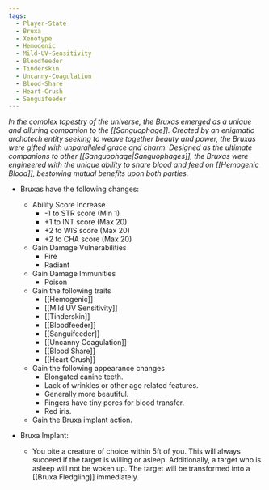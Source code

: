 ```yaml
---
tags:
  - Player-State
  - Bruxa
  - Xenotype
  - Hemogenic
  - Mild-UV-Sensitivity
  - Bloodfeeder
  - Tinderskin
  - Uncanny-Coagulation
  - Blood-Share
  - Heart-Crush
  - Sanguifeeder
---
```

*In the complex tapestry of the universe, the Bruxas emerged as a unique and alluring companion to the [[Sanguophage]]. Created by an enigmatic archotech entity seeking to weave together beauty and power, the Bruxas were gifted with unparalleled grace and charm. Designed as the ultimate companions to other [[Sanguophage|Sanguophages]], the Bruxas were engineered with the unique ability to share blood and feed on [[Hemogenic Blood]], bestowing mutual benefits upon both parties.*

- Bruxas have the following changes:
	- Ability Score Increase
		- -1 to STR score (Min 1)
		- +1 to INT score (Max 20)
		- +2 to WIS score (Max 20)
		- +2 to CHA score (Max 20)
	- Gain Damage Vulnerabilities
		- Fire
		- Radiant
	- Gain Damage Immunities
		- Poison
	- Gain the following traits
		- [[Hemogenic]]
		- [[Mild UV Sensitivity]]
		- [[Tinderskin]]
		- [[Bloodfeeder]]
		- [[Sanguifeeder]]
		- [[Uncanny Coagulation]]
		- [[Blood Share]]
		- [[Heart Crush]]
	- Gain the following appearance changes
		- Elongated canine teeth.
		- Lack of wrinkles or other age related features.
		- Generally more beautiful.
		- Fingers have tiny pores for blood transfer.
		- Red iris.
	- Gain the Bruxa implant action.

- Bruxa Implant:
	- You bite a creature of choice within 5ft of you. This will always succeed if the target is willing or asleep. Additionally, a target who is asleep will not be woken up. The target will be transformed into a [[Bruxa Fledgling]] immediately.